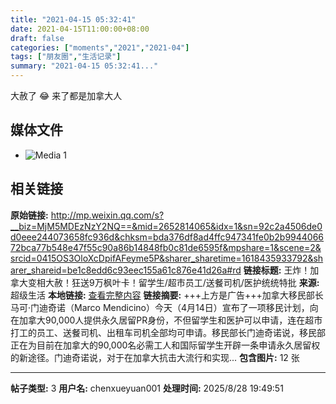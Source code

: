 ```yaml
---
title: "2021-04-15 05:32:41"
date: 2021-04-15T11:00:00+08:00
draft: false
categories: ["moments","2021","2021-04"]
tags: ["朋友圈","生活记录"]
summary: "2021-04-15 05:32:41..."
---
```


大赦了 😂 来了都是加拿大人

## 媒体文件

- ![Media 1](/Moments/photos/2021-04-15/202104150532410.jpg)

## 相关链接

**原始链接:** http://mp.weixin.qq.com/s?__biz=MjM5MDEzNzY2NQ==&mid=2652814065&idx=1&sn=92c2a4506de0d0eee244073658fc936d&chksm=bda376df8ad4ffc947341fe0b2b994406672bca77b548e47f55c90a86b14848fb0c81de6595f&mpshare=1&scene=2&srcid=0415OS3OloXcDpifAFeyme5P&sharer_sharetime=1618435933792&sharer_shareid=be1c8edd6c93eec155a61c876e41d26a#rd
**链接标题:** 王炸！加拿大变相大赦！狂送9万枫叶卡！留学生/超市员工/送餐司机/医护统统特批
**来源:** 超级生活
**本地链接:** [查看完整内容](/link_content/2021/04/2021-04-15-1/link_content/)
**链接摘要:** +++上方是广告+++加拿大移民部长马可·门迪奇诺（Marco Mendicino）今天（4月14日）宣布了一项移民计划，向在加拿大90,000人提供永久居留PR身份，不但留学生和医护可以申请，连在超市打工的员工、送餐司机、出租车司机全部均可申请。移民部长门迪奇诺说，移民部正在为目前在加拿大的90,000名必需工人和国际留学生开辟一条申请永久居留权的新途径。门迪奇诺说，对于在加拿大抗击大流行和实现...
**包含图片:** 12 张

---

**帖子类型:** 3
**用户名:** chenxueyuan001
**处理时间:** 2025/8/28 19:49:51